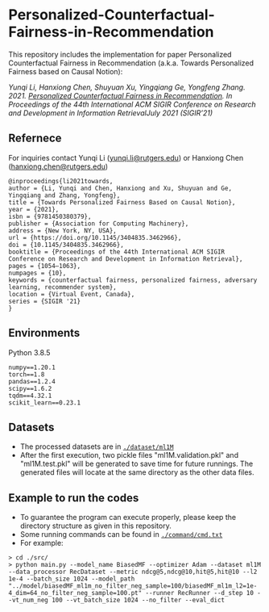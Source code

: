# Personalized-Counterfactual-Fairness-in-Recommendation
This repository includes the implementation for paper Personalized Counterfactual Fairness in Recommendation (a.k.a. Towards Personalized Fairness based on Causal Notion):

*Yunqi Li, Hanxiong Chen, Shuyuan Xu, Yingqiang Ge, Yongfeng Zhang. 2021. [Personalized Counterfactual Fairness in Recommendation](https://arxiv.org/pdf/2105.09829.pdf). 
In Proceedings of the 44th International ACM SIGIR Conference on Research and Development in Information RetrievalJuly 2021 (SIGIR’21)*

## Refernece

For inquiries contact Yunqi Li (yunqi.li@rutgers.edu) or Hanxiong Chen (hanxiong.chen@rutgers.edu)

```
@inproceedings{li2021towards,
author = {Li, Yunqi and Chen, Hanxiong and Xu, Shuyuan and Ge, Yingqiang and Zhang, Yongfeng},
title = {Towards Personalized Fairness Based on Causal Notion},
year = {2021},
isbn = {9781450380379},
publisher = {Association for Computing Machinery},
address = {New York, NY, USA},
url = {https://doi.org/10.1145/3404835.3462966},
doi = {10.1145/3404835.3462966},
booktitle = {Proceedings of the 44th International ACM SIGIR Conference on Research and Development in Information Retrieval},
pages = {1054–1063},
numpages = {10},
keywords = {counterfactual fairness, personalized fairness, adversary learning, recommender system},
location = {Virtual Event, Canada},
series = {SIGIR '21}
}
```

## Environments

Python 3.8.5

```
numpy==1.20.1
torch==1.8
pandas==1.2.4
scipy==1.6.2
tqdm==4.32.1
scikit_learn==0.23.1
```

## Datasets

- The processed datasets are in  [`./dataset/ml1M`](https://github.com/yunqi-li/Personalized-Counterfactual-Fairness-in-Recommendation/tree/main/dataset/ml1M)
- After the first execution, two pickle files "ml1M.validation.pkl" and "ml1M.test.pkl" will be generated to save time for future runnings. The generated files will locate at the same directory as the other data files.

## Example to run the codes
-   To guarantee the program can execute properly, please keep the directory structure as given in this repository.
-   Some running commands can be found in [`./command/cmd.txt`](https://github.com/yunqi-li/Personalized-Counterfactual-Fairness-in-Recommendation/blob/main/command/cmd.txt)
-   For example:

```
> cd ./src/
> python main.py --model_name BiasedMF --optimizer Adam --dataset ml1M --data_processor RecDataset --metric ndcg@5,ndcg@10,hit@5,hit@10 --l2 1e-4 --batch_size 1024 --model_path "../model/biasedMF_ml1m_no_filter_neg_sample=100/biasedMF_ml1m_l2=1e-4_dim=64_no_filter_neg_sample=100.pt" --runner RecRunner --d_step 10 --vt_num_neg 100 --vt_batch_size 1024 --no_filter --eval_dict
```
